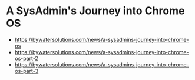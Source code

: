 # A SysAdmin's Journey into Chrome OS
- https://bywatersolutions.com/news/a-sysadmins-journey-into-chrome-os
- https://bywatersolutions.com/news/a-sysadmins-journey-into-chrome-os-part-2
- https://bywatersolutions.com/news/a-sysadmins-journey-into-chrome-os-part-3
